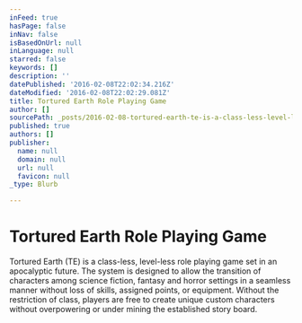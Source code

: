 ```yaml
---
inFeed: true
hasPage: false
inNav: false
isBasedOnUrl: null
inLanguage: null
starred: false
keywords: []
description: ''
datePublished: '2016-02-08T22:02:34.216Z'
dateModified: '2016-02-08T22:02:29.081Z'
title: Tortured Earth Role Playing Game
author: []
sourcePath: _posts/2016-02-08-tortured-earth-te-is-a-class-less-level-less-role-playing.md
published: true
authors: []
publisher:
  name: null
  domain: null
  url: null
  favicon: null
_type: Blurb

---
```

# Tortured Earth Role Playing Game

Tortured Earth (TE) is a class-less, level-less role playing game set in an apocalyptic future. The system is designed to allow the transition of characters among science fiction, fantasy and horror settings in a seamless manner without loss of skills, assigned points, or equipment. Without the restriction of class, players are free to create unique custom characters without overpowering or under mining the established story board.